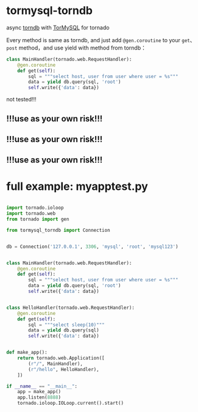 # tormysql-torndb

async [torndb](https://github.com/bdarnell/torndb) with [TorMySQL](https://github.com/snower/TorMySQL) for tornado

Every method is same as torndb, and just add `@gen.coroutine` to your `get`、`post` method，and use yield with method from torndb：

```python
class MainHandler(tornado.web.RequestHandler):
    @gen.coroutine
    def get(self):
        sql = """select host, user from user where user = %s"""
        data = yield db.query(sql, 'root')
        self.write({'data': data})
```

not tested!!!
## !!!use as your own risk!!!
## !!!use as your own risk!!!
## !!!use as your own risk!!!

# full example: myapptest.py

```python

import tornado.ioloop
import tornado.web
from tornado import gen

from tormysql_torndb import Connection


db = Connection('127.0.0.1', 3306, 'mysql', 'root', 'mysql123')


class MainHandler(tornado.web.RequestHandler):
    @gen.coroutine
    def get(self):
        sql = """select host, user from user where user = %s"""
        data = yield db.query(sql, 'root')
        self.write({'data': data})


class HelloHandler(tornado.web.RequestHandler):
    @gen.coroutine
    def get(self):
        sql = """select sleep(10)"""
        data = yield db.query(sql)
        self.write({'data': data})


def make_app():
    return tornado.web.Application([
        (r"/", MainHandler),
        (r"/hello", HelloHandler),
    ])

if __name__ == "__main__":
    app = make_app()
    app.listen(8888)
    tornado.ioloop.IOLoop.current().start()
```
